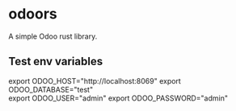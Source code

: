 # odoors

A simple Odoo rust library.


## Test env variables
export ODOO_HOST="http://localhost:8069"
export ODOO_DATABASE="test"   
export ODOO_USER="admin"
export ODOO_PASSWORD="admin"
